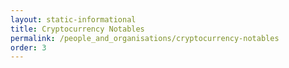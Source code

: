 ```yaml
---
layout: static-informational
title: Cryptocurrency Notables
permalink: /people_and_organisations/cryptocurrency-notables
order: 3
---
```

